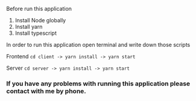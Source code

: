 Before run this application

1. Install Node globally
2. Install yarn
3. Install typescript

In order to run this application open terminal and write down those scripts

Frontend
`cd client -> yarn install -> yarn start`

Server
`cd server -> yarn install -> yarn start`

### If you have any problems with running this application please contact with me by phone.
